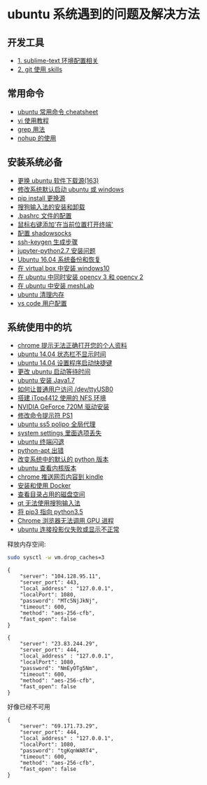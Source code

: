 # ubuntu 系统遇到的问题及解决方法   

## 开发工具   
- [1. sublime-text 环境配置相关](./doc/sublime-text3)   
- [2. git 使用 skills ](./doc/git_usage/)  
 
## 常用命令   
- [ubuntu 常用命令 cheatsheet](./doc/quick_cmd.md)  
- [vi 使用教程](./doc/vi_usage.md)  
- [grep 用法](./doc/grep_usage.md)   
- [nohup 的使用](./doc/nohup.md)   
 
## 安装系统必备    
- [更换 ubuntu 软件下载源(163)](./doc/system_install/sourceslist.md)  
- [修改系统默认启动 ubuntu 或 windows](./doc/system_install/default_grub.md)  
- [pip install 更换源](./doc/system_install/pip_install_source.md)  
- [搜狗输入法的安装和卸载](./doc/system_install/sogou_install.md)  
- [.bashrc 文件的配置](./doc/system_install/bashrc_config.md)  
- [鼠标右键添加'在当前位置打开终端'](./doc/system_install/open_termials.md)  
- [配置 shadowsocks](./doc/system_install/shadowsocks_install.md)  
- [ssh-keygen 生成步骤](./doc/system_install/ssh_keygen.md)  
- [jupyter-python2.7 安装问题](./doc/system_install/jupyter_python2.7_install.md) 
- [Ubuntu 16.04 系统备份和恢复](./doc/system_install/system_backup_recover.md)  
- [在 virtual box 中安装 windows10](./doc/system_install/install_windows_in_virtualbox.md)  
- [在 ubuntu 中同时安装 opencv 3 和 opencv 2](./doc/system_install/install_opencv2_and_opencv3.md)  
- [在 ubuntu 中安装 meshLab](./doc/system_install/meshlab.md)  
- [ubuntu 清理内存](./doc/system_install/ubuntu_memory_cleanup.md)  
- [vs code 用户配置](./doc/system_install/vs_code_user_settings.md)  
 
## 系统使用中的坑   
- [chrome 提示无法正确打开您的个人资料](./doc/advanced_issues/chrome.md)  
- [ubuntu 14.04 状态栏不显示时间](./doc/advanced_issues/timedate_bar.md)  
- [ubuntu 14.04 设置程序启动快捷键](./doc/advanced_issues/shortcuts.md)  
- [更改 ubuntu 启动等待时间](./doc/advanced_issues/grub_timeout.md)  
- [ubuntu 安装 Java1.7](./doc/advanced_issues/java1.7_install.md)  
- [如何让普通用户访问 /dev/ttyUSB0 ](./doc/advanced_issues/minicom_permision.md)  
- [搭建 iTop4412 使用的 NFS 环境 ](./doc/advanced_issues/nfs.md)  
- [NVIDIA GeForce 720M 驱动安装](./doc/advanced_issues/nouveau_nvidia.md)  
- [修改命令提示符 PS1 ](./doc/advanced_issues/ps1_modify.md)  
- [ubuntu ss5 polipo 全局代理](./doc/advanced_issues/ss5-polipo_proxy.md)  
- [system settings 里面选项丢失](./doc/advanced_issues/system_setting.md)  
- [ubuntu 终端闪退](./doc/advanced_issues/terminals_crash.md)  
- [python-apt 出错](./doc/advanced_issues/no_module_named_apt_pkg.md)  
- [改变系统中的默认的 python 版本](./doc/advanced_issues/change_python_version_in_system.md)   
- [ubuntu 查看内核版本](./doc/advanced_issues/ubuntu_kernel_version.md)  
- [chrome 推送网页内容到 kindle ](./doc/advanced_issues/send_chrome_to_kindle.md)  
- [安装和使用 Docker ](./doc/advanced_issues/docker_install.md)  
- [查看目录占用的磁盘空间](./doc/advanced_issues/disk_space_usage.md)   
- [qt 无法使用搜狗输入法](./doc/advanced_issues/qt_sogou.md)   
- [将 pip3 指向 python3.5](./doc/advanced_issues/pip3_5.md)   
- [Chrome 浏览器无法调用 GPU 进程](./doc/advanced_issues/chrome_launch_gpu.md)   
- [ubuntu 连接投影仪失败或显示不正常](./doc/advanced_issues/projector.md)   

释放内存空间:   
```bash
sudo sysctl -w vm.drop_caches=3
```

```shadowsocks5
{
	"server": "104.128.95.11",
	"server_port": 443,
	"local_address" : "127.0.0.1",
	"localPort": 1080,
	"password": "MTc5NjJkNj",
	"timeout": 600,
	"method": "aes-256-cfb",
	"fast_open": false
}
```

```
{
	"server": "23.83.244.29",
	"server_port": 444,
	"local_address" : "127.0.0.1",
	"localPort": 1080,
	"password": "NmEyOTg5Nm",
	"timeout": 600,
	"method": "aes-256-cfb",
	"fast_open": false
}
```

好像已经不可用   
```
{
	"server": "69.171.73.29",
	"server_port": 444,
	"local_address" : "127.0.0.1",
	"localPort": 1080,
	"password": "tgKqnWART4",
	"timeout": 600,
	"method": "aes-256-cfb",
	"fast_open": false
}
```